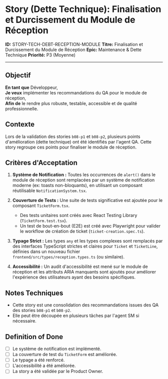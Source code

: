 # Story (Dette Technique): Finalisation et Durcissement du Module de Réception

**ID:** STORY-TECH-DEBT-RECEPTION-MODULE
**Titre:** Finalisation et Durcissement du Module de Réception
**Epic:** Maintenance & Dette Technique
**Priorité:** P3 (Moyenne)

---

## Objectif

**En tant que** Développeur,  
**Je veux** implémenter les recommandations du QA pour le module de réception,  
**Afin de** le rendre plus robuste, testable, accessible et de qualité professionnelle.

## Contexte

Lors de la validation des stories `b08-p1` et `b08-p2`, plusieurs points d'amélioration (dette technique) ont été identifiés par l'agent QA. Cette story regroupe ces points pour finaliser le module de réception.

## Critères d'Acceptation

1.  **Système de Notification :** Toutes les occurrences de `alert()` dans le module de réception sont remplacées par un système de notification moderne (ex: toasts non-bloquants), en utilisant un composant réutilisable `NotificationSystem.tsx`.

2.  **Couverture de Tests :** Une suite de tests significative est ajoutée pour le composant `TicketForm.tsx`.
    -   Des tests unitaires sont créés avec React Testing Library (`TicketForm.test.tsx`).
    -   Un test de bout-en-bout (E2E) est créé avec Playwright pour valider le workflow de création de ticket (`ticket-creation.spec.ts`).

3.  **Typage Strict :** Les types `any` et les types complexes sont remplacés par des interfaces TypeScript strictes et claires pour `Ticket` et `TicketLine`, définies dans un nouveau fichier `frontend/src/types/reception.types.ts` (ou similaire).

4.  **Accessibilité :** Un audit d'accessibilité est mené sur le module de réception et les attributs ARIA manquants sont ajoutés pour améliorer l'expérience des utilisateurs ayant des besoins spécifiques.

## Notes Techniques

-   Cette story est une consolidation des recommandations issues des QA des stories `b08-p1` et `b08-p2`.
-   Elle peut être découpée en plusieurs tâches par l'agent SM si nécessaire.

## Definition of Done

- [ ] Le système de notification est implémenté.
- [ ] La couverture de test du `TicketForm` est améliorée.
- [ ] Le typage a été renforcé.
- [ ] L'accessibilité a été améliorée.
- [ ] La story a été validée par le Product Owner.
